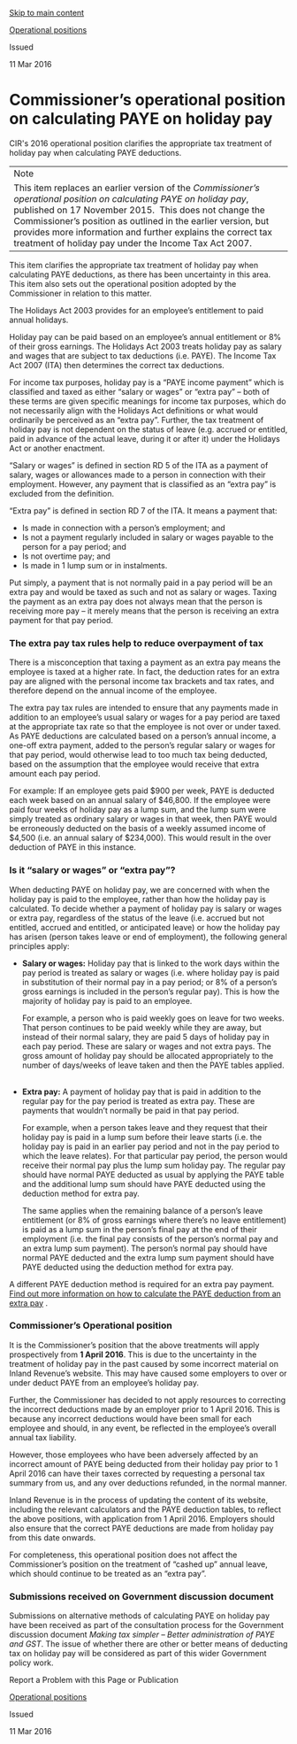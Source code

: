 [Skip to main content](#main-content-tt)

[Operational positions](/publications#f-ttTypeFacet=Operational%20positions&sort=%40irscttissuedatetime%20descending&numberOfResults=25)

Issued

11 Mar 2016

Commissioner’s operational position on calculating PAYE on holiday pay
======================================================================

CIR's 2016 operational position clarifies the appropriate tax treatment of holiday pay when calculating PAYE deductions.

|     |     |
| --- | --- |
| Note |     |
| This item replaces an earlier version of the _Commissioner’s operational position on calculating PAYE on holiday pay_, published on 17 November 2015.  This does not change the Commissioner’s position as outlined in the earlier version, but provides more information and further explains the correct tax treatment of holiday pay under the Income Tax Act 2007. |     |

This item clarifies the appropriate tax treatment of holiday pay when calculating PAYE deductions, as there has been uncertainty in this area. This item also sets out the operational position adopted by the Commissioner in relation to this matter.

The Holidays Act 2003 provides for an employee’s entitlement to paid annual holidays.

Holiday pay can be paid based on an employee’s annual entitlement or 8% of their gross earnings. The Holidays Act 2003 treats holiday pay as salary and wages that are subject to tax deductions (i.e. PAYE). The Income Tax Act 2007 (ITA) then determines the correct tax deductions.

For income tax purposes, holiday pay is a “PAYE income payment” which is classified and taxed as either “salary or wages” or “extra pay” – both of these terms are given specific meanings for income tax purposes, which do not necessarily align with the Holidays Act definitions or what would ordinarily be perceived as an “extra pay”. Further, the tax treatment of holiday pay is not dependent on the status of leave (e.g. accrued or entitled, paid in advance of the actual leave, during it or after it) under the Holidays Act or another enactment.

“Salary or wages” is defined in section RD 5 of the ITA as a payment of salary, wages or allowances made to a person in connection with their employment. However, any payment that is classified as an “extra pay” is excluded from the definition.

“Extra pay” is defined in section RD 7 of the ITA. It means a payment that:

*   Is made in connection with a person’s employment; and
*   Is not a payment regularly included in salary or wages payable to the person for a pay period; and
*   Is not overtime pay; and
*   Is made in 1 lump sum or in instalments.

Put simply, a payment that is not normally paid in a pay period will be an extra pay and would be taxed as such and not as salary or wages. Taxing the payment as an extra pay does not always mean that the person is receiving more pay – it merely means that the person is receiving an extra payment for that pay period.

### **The extra pay tax rules help to reduce overpayment of tax**

There is a misconception that taxing a payment as an extra pay means the employee is taxed at a higher rate. In fact, the deduction rates for an extra pay are aligned with the personal income tax brackets and tax rates, and therefore depend on the annual income of the employee.

The extra pay tax rules are intended to ensure that any payments made in addition to an employee’s usual salary or wages for a pay period are taxed at the appropriate tax rate so that the employee is not over or under taxed. As PAYE deductions are calculated based on a person’s annual income, a one-off extra payment, added to the person’s regular salary or wages for that pay period, would otherwise lead to too much tax being deducted, based on the assumption that the employee would receive that extra amount each pay period.

For example: If an employee gets paid $900 per week, PAYE is deducted each week based on an annual salary of $46,800. If the employee were paid four weeks of holiday pay as a lump sum, and the lump sum were simply treated as ordinary salary or wages in that week, then PAYE would be erroneously deducted on the basis of a weekly assumed income of $4,500 (i.e. an annual salary of $234,000). This would result in the over deduction of PAYE in this instance.

### **Is it “salary or wages” or “extra pay”?**

When deducting PAYE on holiday pay, we are concerned with when the holiday pay is paid to the employee, rather than how the holiday pay is calculated. To decide whether a payment of holiday pay is salary or wages or extra pay, regardless of the status of the leave (i.e. accrued but not entitled, accrued and entitled, or anticipated leave) or how the holiday pay has arisen (person takes leave or end of employment), the following general principles apply:

*   **Salary or wages:** Holiday pay that is linked to the work days within the pay period is treated as salary or wages (i.e. where holiday pay is paid in substitution of their normal pay in a pay period; or 8% of a person’s gross earnings is included in the person’s regular pay). This is how the majority of holiday pay is paid to an employee.  
      
    For example, a person who is paid weekly goes on leave for two weeks. That person continues to be paid weekly while they are away, but instead of their normal salary, they are paid 5 days of holiday pay in each pay period. These are salary or wages and not extra pays. The gross amount of holiday pay should be allocated appropriately to the number of days/weeks of leave taken and then the PAYE tables applied.  
     
*   **Extra pay:** A payment of holiday pay that is paid in addition to the regular pay for the pay period is treated as extra pay. These are payments that wouldn’t normally be paid in that pay period.  
      
    For example, when a person takes leave and they request that their holiday pay is paid in a lump sum before their leave starts (i.e. the holiday pay is paid in an earlier pay period and not in the pay period to which the leave relates). For that particular pay period, the person would receive their normal pay plus the lump sum holiday pay. The regular pay should have normal PAYE deducted as usual by applying the PAYE table and the additional lump sum should have PAYE deducted using the deduction method for extra pay.  
      
    The same applies when the remaining balance of a person’s leave entitlement (or 8% of gross earnings where there’s no leave entitlement) is paid as a lump sum in the person’s final pay at the end of their employment (i.e. the final pay consists of the person’s normal pay and an extra lump sum payment). The person’s normal pay should have normal PAYE deducted and the extra lump sum payment should have PAYE deducted using the deduction method for extra pay.

A different PAYE deduction method is required for an extra pay payment. [Find out more information on how to calculate the PAYE deduction from an extra pay](/Internet/IRD/payroll-employers/make-deductions/staff-benefits/bonuses/emp-ded-bonus-lump-sum.html)
.

### **Commissioner’s Operational position**

It is the Commissioner’s position that the above treatments will apply prospectively from **1 April 2016**. This is due to the uncertainty in the treatment of holiday pay in the past caused by some incorrect material on Inland Revenue’s website. This may have caused some employers to over or under deduct PAYE from an employee’s holiday pay.

Further, the Commissioner has decided to not apply resources to correcting the incorrect deductions made by an employer prior to 1 April 2016. This is because any incorrect deductions would have been small for each employee and should, in any event, be reflected in the employee’s overall annual tax liability.

However, those employees who have been adversely affected by an incorrect amount of PAYE being deducted from their holiday pay prior to 1 April 2016 can have their taxes corrected by requesting a personal tax summary from us, and any over deductions refunded, in the normal manner.

Inland Revenue is in the process of updating the content of its website, including the relevant calculators and the PAYE deduction tables, to reflect the above positions, with application from 1 April 2016. Employers should also ensure that the correct PAYE deductions are made from holiday pay from this date onwards.

For completeness, this operational position does not affect the Commissioner’s position on the treatment of “cashed up” annual leave, which should continue to be treated as an “extra pay”.

### **Submissions received on Government discussion document**

Submissions on alternative methods of calculating PAYE on holiday pay have been received as part of the consultation process for the Government discussion document _Making tax simpler – Better administration of PAYE and GST_. The issue of whether there are other or better means of deducting tax on holiday pay will be considered as part of this wider Government policy work.

Report a Problem with this Page or Publication

[Operational positions](/publications#f-ttTypeFacet=Operational%20positions&sort=%40irscttissuedatetime%20descending&numberOfResults=25)

Issued

11 Mar 2016
